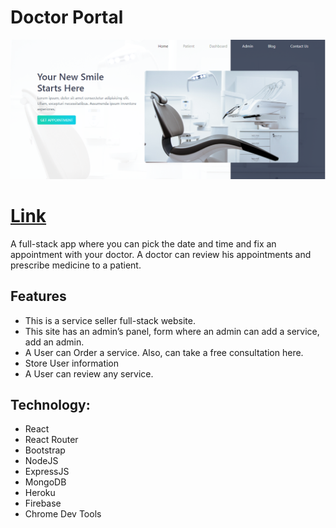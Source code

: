 # Doctor Portal

![](src/images/Capture113.PNG)

# [Link](https://doctors-portal8.firebaseapp.com/ "Homepage")

A full-stack app where you can pick the date and time and fix an appointment with your doctor. A doctor can review his appointments and prescribe medicine to a patient.

## Features

* This is a service seller full-stack website.
* This site has an admin’s panel, form where an admin can add a service, add an admin.
* A User can Order a service. Also, can take a free consultation here.
* Store User information
* A User can review any service.

## Technology: 

* React 
* React Router
* Bootstrap
* NodeJS
* ExpressJS
* MongoDB
* Heroku
* Firebase
* Chrome Dev Tools